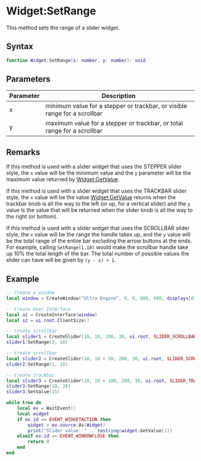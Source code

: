 # Widget:SetRange

This method sets the range of a slider widget.

## Syntax

```lua
function Widget:SetRange(x: number, y: number): void
```

## Parameters

| Parameter | Description |
|---|---|
| x | minimum value for a stepper or trackbar, or visible range for a scrollbar  |
| y | maximum value for a stepper or trackbar, or total range for a scrollbar |

## Remarks

If this method is used with a slider widget that uses the STEPPER slider style, the `x` value will be the minimum value and the `y` parameter will be the maximum value returned by [Widget:GetValue](Widget_GetValue.md).

If this method is used with a slider widget that uses the TRACKBAR slider style, the `x` value will be the value [Widget:GetValue](Widget_GetValue.md) returns when the trackbar knob is all the way to the left (or up, for a vertical slider) and the `y` value is the value that will be returned when the slider knob is all the way to the right (or bottom).

If this method is used with a slider widget that uses the SCROLLBAR slider style, the `x` value will be the range the handle takes up, and the `y` value will be the total range of the entire bar excluding the arrow buttons at the ends. For example, calling `SetRange(1,10)` would make the scrollbar handle take up 10% the total length of the bar. The total number of possible values the slider can have will be given by `(y - x) + 1`.

## Example

```lua
-- Create a window
local window = CreateWindow("Ultra Engine", 0, 0, 800, 600, displays[0])

-- Create User Interface
local ui = CreateInterface(window)
local sz = ui.root.ClientSize()

-- Create scrollbar
local slider1 = CreateSlider(10, 10, 200, 30, ui.root, SLIDER_SCROLLBAR)
slider1:SetRange(3, 10)

-- Create scrollbar
local slider2 = CreateSlider(10, 10 + 50, 200, 30, ui.root, SLIDER_SCROLLBAR)
slider2:SetRange(1, 10)

-- Create trackbar
local slider3 = CreateSlider(10, 10 + 100, 200, 30, ui.root, SLIDER_TRACKBAR)
slider3:SetRange(10, 20)
slider3:SetValue(15)

while true do
    local ev = WaitEvent()
    local widget
    if ev.id == EVENT_WIDGETACTION then
        widget = ev.source:As(Widget)
        print("Slider value: " .. tostring(widget:GetValue()))
    elseif ev.id == EVENT_WINDOWCLOSE then
        return 0
    end
end
```